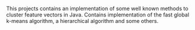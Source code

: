 This projects contains an implementation of some well known methods to cluster feature vectors in Java. Contains implementation of the fast global k-means algorithm, a hierarchical algorithm and some others.